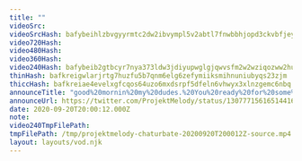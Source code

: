 ```yaml
---
title: ""
videoSrc: 
videoSrcHash: bafybeihlzbvgyyrmtc2dw2ibvympl5v2abtl7fnwbbhjopd3ckvbfjeyme?filename=projektmelody-chaturbate-20200920T200012Z-source.mp4
video720Hash: 
video480Hash: 
video360Hash: 
video240Hash: bafybeib2gtbcyr7nya373ldw3jdiyupwglgjqwvsfm2w2wziqozww2hu4y?filename=projektmelody-chaturbate-20200920T200012Z-240p.mp4
thinHash: bafkreigwlarjrtg7huzfu5b7qnm6elg6zefymiiksmihnuniubyqs23zjm
thiccHash: bafkreiae4evelxgfcqos64uzo6mxdsrpf5dfeln6vhwyx3xlnzgemc6nbq
announceTitle: "good%20mornin%20my%20dudes.%20You%20ready%20for%20some%20double%20%28platform%29%20penetration%3F%3F%20%20CB%20and%20then%20Twitch%20later%21"
announceUrl: https://twitter.com/ProjektMelody/status/1307771561651441665
date: 2020-09-20T20:00:12.000Z
note: 
video240TmpFilePath: 
tmpFilePath: /tmp/projektmelody-chaturbate-20200920T200012Z-source.mp4
layout: layouts/vod.njk
---
```

